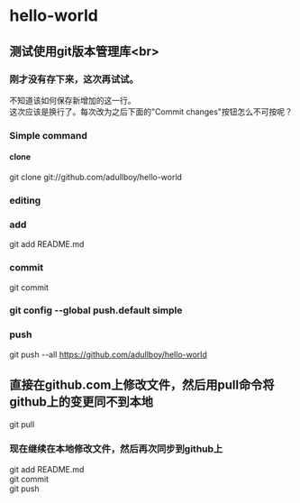 # hello-world
## 测试使用git版本管理库\<br>
### 刚才没有存下来，这次再试试。
不知道该如何保存新增加的这一行。<br>
这次应该是换行了。每次改为之后下面的"Commit changes"按钮怎么不可按呢？<br>
### Simple command
#### clone<br>
git clone git://github.com/adullboy/hello-world<br>
### editing<br>
### add<br>
git add README.md<br>
### commit<br>
git commit<br>
### git config --global push.default simple<br>
### push<br>
git push --all https://github.com/adullboy/hello-world<br>
## 直接在github.com上修改文件，然后用pull命令将github上的变更同不到本地<br>
git pull<br>
### 现在继续在本地修改文件，然后再次同步到github上<br>
git add README.md<br>
git commit<br>
git push<br>
